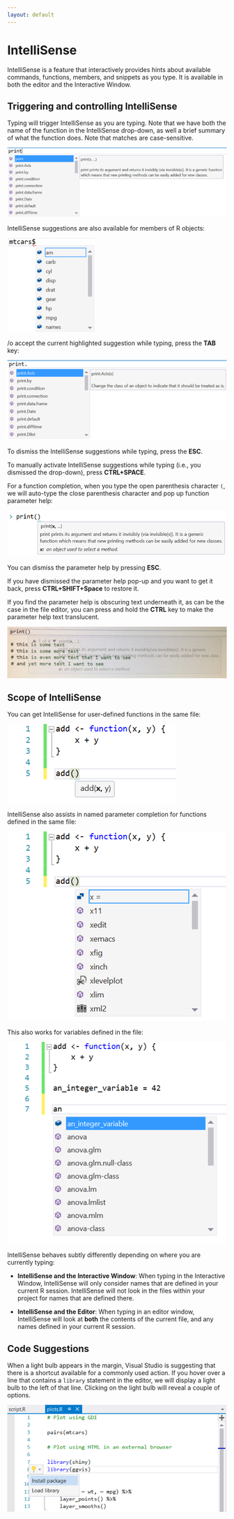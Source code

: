 ```yaml
---
layout: default
---
```


# IntelliSense

IntelliSense is a feature that interactively provides hints about available
commands, functions, members, and snippets as you type. It is available in both
the editor and the Interactive Window. 

## Triggering and controlling IntelliSense

Typing will trigger IntelliSense as you are typing. Note that we have both the
name of the function in the IntelliSense drop-down, as well a brief summary of
what the function does. Note that matches are case-sensitive.

![](./media/RTVS-REPL-auto-complete-menu.png)

IntelliSense suggestions are also available for members of R objects:
 
![](./media/RTVS-REPL-auto-complete-r-objects.png)
 
/o accept the current highlighted suggestion while typing, press the **TAB** key:

![](./media/RTVS-REPL-auto-complete-save.png) 

To dismiss the IntelliSense suggestions while typing, press the **ESC**.

To manually activate IntelliSense suggestions while typing (i.e., you
dismissed the drop-down), press **CTRL+SPACE**.

For a function completion, when you type the open parenthesis character `(`, we
will auto-type the close parenthesis character and pop up function parameter
help:

![](./media/RTVS-REPL-auto-complete-functions.png)

You can dismiss the parameter help by pressing **ESC**.

If you have dismissed the parameter help pop-up and you want to get it back,
press **CTRL+SHIFT+Space** to restore it.

If you find the parameter help is obscuring text underneath it, as can be the
case in the file editor, you can press and hold the **CTRL** key to make the
parameter help text translucent.

![](./media/RTVS-REPL-auto-complete-translucent.png)
 
## Scope of IntelliSense

You can get IntelliSense for user-defined functions in the same file:

![](media/intellisense_same_file_functions.png)

IntelliSense also assists in named parameter completion for functions defined in
the same file:

![](media/intellisense_parameter_completion.png)

This also works for variables defined in the file:

![](media/intellisense_variable_completion.png)

IntelliSense behaves subtly differently depending on where you are currently typing:

* **IntelliSense and the Interactive Window**: When typing in the Interactive
Window, IntelliSense will only consider names that are defined in your current R
session. IntelliSense will not look in the files within your project for names
that are defined there.

* **IntelliSense and the Editor**: When typing in an editor window, IntelliSense
will look at **both** the contents of the current file, and any names defined
in your current R session.

## Code Suggestions

When a light bulb appears in the margin, Visual Studio is suggesting that there
is a shortcut available for a commonly used action. If you hover over a line
that contains a `library` statement in the editor, we will display a light bulb
to the left of that line. Clicking on the light bulb will reveal a couple of
options. 

![](media/04_smart_tags.png)
